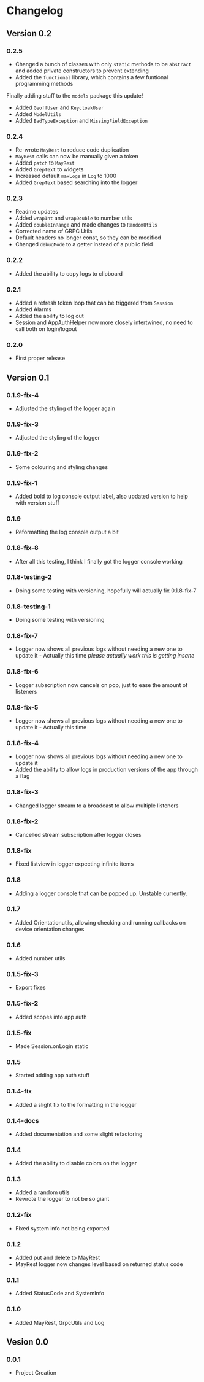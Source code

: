 # **Changelog**

## **Version 0.2**
### **0.2.5**
- Changed a bunch of classes with only `static` methods to be `abstract` and added private constructors to prevent extending
- Added the `functional` library, which contains a few funtional programming methods

Finally adding stuff to the `models` package this update!
- Added `GeoffUser` and `KeycloakUser`
- Added `ModelUtils`
- Added `BadTypeException` and `MissingFieldException`

### **0.2.4**
- Re-wrote `MayRest` to reduce code duplication
- `MayRest` calls can now be manually given a token
- Added `patch` to `MayRest`
- Added `GrepText` to widgets
- Increased default `maxLogs` in `Log` to 1000
- Added `GrepText` based searching into the logger

### **0.2.3**
- Readme updates
- Added `wrapInt` and `wrapDouble` to number utils
- Added `doubleInRange` and made changes to `RandomUtils`
- Corrected name of GRPC Utils
- Default headers no longer const, so they can be modified
- Changed `debugMode` to a getter instead of a public field
### **0.2.2**
- Added the ability to copy logs to clipboard

### **0.2.1**
- Added a refresh token loop that can be triggered from `Session`
- Added Alarms
- Added the ability to log out
- Session and AppAuthHelper now more closely intertwined, no need to call both on login/logout

### **0.2.0**
- First proper release

## **Version 0.1**
### **0.1.9-fix-4**
- Adjusted the styling of the logger again
  
### **0.1.9-fix-3**
- Adjusted the styling of the logger

### **0.1.9-fix-2**
- Some colouring and styling changes

### **0.1.9-fix-1**
- Added bold to log console output label, also updated version to help with version stuff

### **0.1.9**
- Reformatting the log console output a bit

### **0.1.8-fix-8**
- After all this testing, I think I finally got the logger console working

### **0.1.8-testing-2**
- Doing some testing with versioning, hopefully will actually fix 0.1.8-fix-7

### **0.1.8-testing-1**
- Doing some testing with versioning

### **0.1.8-fix-7**
- Logger now shows all previous logs without needing a new one to update it - Actually this time *please actually work this is getting insane*

### **0.1.8-fix-6**
- Logger subscription now cancels on pop, just to ease the amount of listeners

### **0.1.8-fix-5**
- Logger now shows all previous logs without needing a new one to update it - Actually this time

### **0.1.8-fix-4**
- Logger now shows all previous logs without needing a new one to update it
- Added the ability to allow logs in production versions of the app through a flag

### **0.1.8-fix-3**
- Changed logger stream to a broadcast to allow multiple listeners

### **0.1.8-fix-2**
- Cancelled stream subscription after logger closes

### **0.1.8-fix**
- Fixed listview in logger expecting infinite items

### **0.1.8**
- Adding a logger console that can be popped up. Unstable currently.

### **0.1.7**
- Added Orientationutils, allowing checking and running callbacks on device orientation changes

### **0.1.6**
- Added number utils

### **0.1.5-fix-3**
- Export fixes
  
### **0.1.5-fix-2**
- Added scopes into app auth

### **0.1.5-fix**
- Made Session.onLogin static

### **0.1.5**
- Started adding app auth stuff

### **0.1.4-fix**
- Added a slight fix to the formatting in the logger

### **0.1.4-docs**
- Added documentation and some slight refactoring

### **0.1.4**
- Added the ability to disable colors on the logger

### **0.1.3**
- Added a random utils
- Rewrote the logger to not be so giant

### **0.1.2-fix**
- Fixed system info not being exported

### **0.1.2**
- Added put and delete to MayRest
- MayRest logger now changes level based on returned status code

### **0.1.1**
- Added StatusCode and SystemInfo

### **0.1.0**
- Added MayRest, GrpcUtils and Log

## **Vesion 0.0**
### **0.0.1**
- Project Creation
